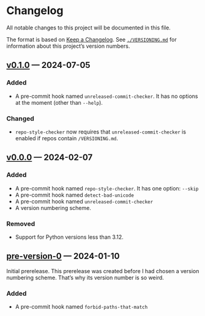 <!--
SPDX-License-Identifier: CC0-1.0
SPDX-FileCopyrightText: 2024 Jason Yundt <jason@jasonyundt.email>
-->

# Changelog

All notable changes to this project will be documented in this file.

The format is based on
[Keep a Changelog](https://keepachangelog.com/en/1.1.0/). See
[`./VERSIONING.md`](./VERSIONING.md) for information about this
project’s version numbers.

## [v0.1.0] — 2024-07-05

### Added

- A pre-commit hook named `unreleased-commit-checker`. It has no options
at the moment (other than `--help`).

### Changed

- `repo-style-checker` now requires that `unreleased-commit-checker` is
enabled if repos contain `/VERSIONING.md`.

## [v0.0.0] — 2024-02-07

### Added

- A pre-commit hook named `repo-style-checker`. It has one option:
`--skip`
- A pre-commit hook named `detect-bad-unicode`
- A pre-commit hook named `unreleased-commit-checker`
- A version numbering scheme.

### Removed

- Support for Python versions less than 3.12.

## [pre-version-0] — 2024-01-10

Initial prerelease. This prerelease was created before I had chosen a
version numbering scheme. That’s why its version number is so weird.

### Added

- A pre-commit hook named `forbid-paths-that-match`

<!--
editorconfig-checker-disable
-->
[v0.1.0]: https://github.com/Jayman2000/jasons-pre-commit-hooks/releases/tag/v0.1.0
[v0.0.0]: https://github.com/Jayman2000/jasons-pre-commit-hooks/releases/tag/v0.0.0
[pre-version-0]: https://github.com/Jayman2000/jasons-pre-commit-hooks/releases/tag/pre-version-0
<!--
editorconfig-checker-enable
-->
